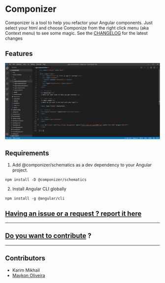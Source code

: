 # Componizer

Componizer is a tool to help you refactor your Angular components. Just select your html and choose Componize from the right click menu (aka Context menu) to see some magic.
See the [CHANGELOG](https://github.com/bilelmsekni/componizer/blob/master/extension/CHANGELOG.md) for the latest changes

## Features

![preview](https://github.com/bilelmsekni/componizer/raw/master/extension/assets/componizer_icon.gif)

## Requirements

1. Add @componizer/schematics as a dev dependency to your Angular project.
```
npm install -D @componizer/schematics
```

2. Install Angular CLI globally
```
npm install -g @angular/cli
```

## [Having an issue or a request ? report it here](https://github.com/bilelmsekni/componizer/issues)

-----------------------------------------------------------------------------------------------------------

## [Do you want to contribute](https://github.com/bilelmsekni/componizer/blob/master/.github/CONTRIBUTING.md) ?
-----------------------------------------------------------------------------------------------------------


## Contributors

* Karim Mikhail
* [Maykon Oliveira](https://github.com/maykon-oliveira)
